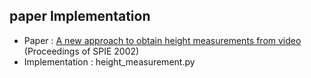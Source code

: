 ## paper Implementation
- Paper : [A new approach to obtain height measurements from video](https://www.researchgate.net/publication/2490763_A_New_Approach_to_Obtain_Height_Measurements_from_Video) (Proceedings of SPIE 2002)
- Implementation : height_measurement.py
